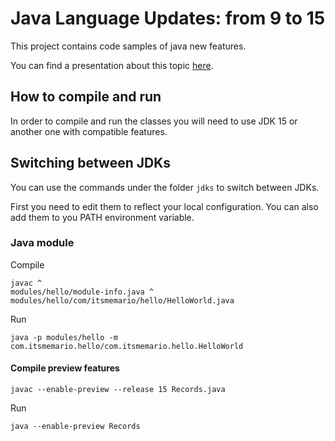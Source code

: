 # Java Language Updates: from 9 to 15

This project contains code samples of java new features.

You can find a presentation about this topic [here](https://docs.google.com/presentation/d/1A5XRaXkqLmfR8I7aSL53RhHox_-9ZBJhBAFpVoinGxk/edit?usp=sharing).

## How to compile and run

In order to compile and run the classes you will need to use JDK 15 or another one with compatible features.

## Switching between JDKs

You can use the commands under the folder `jdks` to switch between JDKs.

First you need to edit them to reflect your local configuration. You can also add them to you PATH environment variable.

### Java module

Compile

````
javac ^
modules/hello/module-info.java ^
modules/hello/com/itsmemario/hello/HelloWorld.java 
````

Run

````
java -p modules/hello -m com.itsmemario.hello/com.itsmemario.hello.HelloWorld
````

#### Compile preview features

````
javac --enable-preview --release 15 Records.java
````

Run 

````
java --enable-preview Records
````